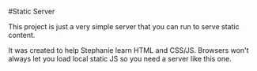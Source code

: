 #Static Server

This project is just a very simple server that you can run to serve
static content.

It was created to help Stephanie learn HTML and CSS/JS. 
Browsers won't always let you load local static JS so you need a server like
this one.
